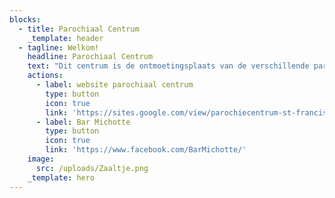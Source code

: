 ```yaml
---
blocks:
  - title: Parochiaal Centrum
    _template: header
  - tagline: Welkom!
    headline: Parochiaal Centrum
    text: "Dit centrum is de ontmoetingsplaats van de verschillende parochiale verenigingen, die er dankbaar gebruik van maken.\n\n*’s Zondags*\_is het Parochiaal Centrum voor iedereen open\_*tussen 11u. en 13u.*\_Ga er gerust eens iets drinken met je vrienden.\n\nElke vrijdag  kan je tussen 11u30 - 14u30 terecht bij Bar Michotte, een buurtcafé waar mensen met een beperking achter de kookpotten staan. Ze toveren er soep, broodjes en een dessert op tafel om je vingers van af te likken!\n\nHet parochiecentrum dient\_**NOOIT**\_voor particuliere activiteiten en feestelijkheden.\n\ncontact: Frank Lierman&#x20;\n"
    actions:
      - label: website parochiaal centrum
        type: button
        icon: true
        link: 'https://sites.google.com/view/parochiecentrum-st-franciscus/homepage'
      - label: Bar Michotte
        type: button
        icon: true
        link: 'https://www.facebook.com/BarMichotte/'
    image:
      src: /uploads/Zaaltje.png
    _template: hero
---
```



